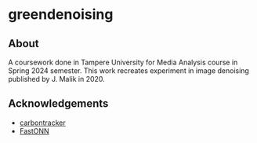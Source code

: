 # greendenoising

## About
A coursework done in Tampere University for Media Analysis course in Spring 2024 semester. This work recreates experiment in image denoising published by J. Malik in 2020.

## Acknowledgements
* [carbontracker](https://github.com/lfwa/carbontracker)
* [FastONN](https://github.com/junaidmalik09/fastonn)
